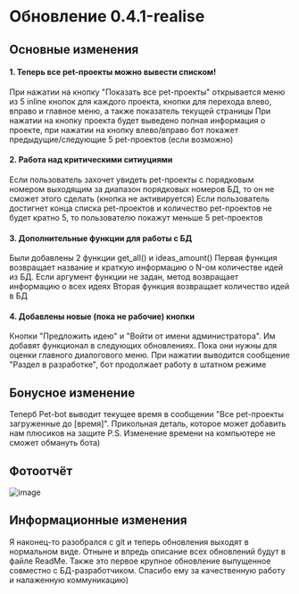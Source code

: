# Обновление 0.4.1-realise
## Основные изменения
#### 1. Теперь все pet-проекты можно вывести списком!
При нажатии на кнопку "Показать все pet-проекты" открывается меню из 5 inline кнопок для каждого проекта, кнопки для перехода влево, вправо и главное меню, а также показатель текущей страницы
При нажатии на кнопку проекта будет выведено полная информация о проекте, при нажатии на кнопку влево/вправо бот покажет предыдущие/следующие 5 pet-проектов (если возможно)
#### 2. Работа над критическими ситиуциями
Если пользователь захочет увидеть pet-проекты с порядковым номером выходящим за диапазон порядковых номеров БД, то он не сможет этого сделать (кнопка не активируется)
Если пользователь достигнет конца списка pet-проектов и количество pet-проектов не будет кратно 5, то пользователю покажут меньше 5 pet-проектов
#### 3. Дополнительные функции для работы с БД
Были добавлены 2 функции get_all() и ideas_amount()
Первая функция возвращает название и краткую информацию о N-ом количестве идей из БД. Если аргумент функции не задан, метод возвращает информацию о всех идеях
Вторая функция возвращает количество идей в БД
#### 4. Добавлены новые (пока не рабочие) кнопки
Кнопки "Предложить идею" и "Войти от имени администратора". Им добавят функционал в следующих обновлениях. Пока они нужны для оценки главного диалогового меню. 
При нажатии выводится сообщение "Раздел в разработке", бот продолжает работу в штатном режиме
## Бонусное изменение
Теперб Pet-bot выводит текущее время в сообщении "Все pet-проекты загруженные до [время]". Прикольная деталь, которое может добавить нам плюсиков на защите
P.S. Изменение времени на компьютере не сможет обмануть бота)
## Фотоотчёт 
![image](https://github.com/Sap-Artem/pet_bot/assets/75568642/128bf364-fd2e-4750-bcad-fff55b89df0e)
## Информационные изменения
Я наконец-то разобрался с git и теперь обновления выходят в нормальном виде. Отныне и впредь описание всех обновлений будут в файле ReadMe.
Также это первое крупное обновление выпущенное совместно с БД-разработчиком. Спасибо ему за качественную работу и налаженную коммуникацию)
